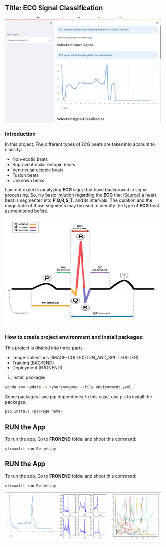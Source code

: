## Title: ECG Signal Classification

<p align="center">
<img src="https://github.com/Helal-Chowdhury/ECG-SIGNAL/blob/main/signal1.jpg" width="700" height="340">
 </p>

### Introduction
In this project, Five different types of ECG beats are taken into account to classify:
 - Non-ecotic beats
 - Supraventricular ectopic beats
 - Ventricular ectopic beats
 - Fusion beats
 - Unknown beats

I am not expert in analyzing __ECG__ signal but have background in signal processing. So, my basic intiution regarding the  __ECG__ that ([Source](https://en.wikipedia.org/wiki/Electrocardiography)) a heart beat is segmented into
__P,Q,R,S,T__. and its intervals. The duration and the magnitude of those segments may be used to identify the type of __ECG__ beat as mentioned before.
<p align="center">
<img src="https://github.com/Helal-Chowdhury/ECG-SIGNAL/blob/main/SinusRhythmLabels.svg.png" width="550" height="350">
 </p>

### How to create project environment and install packages:
This project is divided into three parts:
 - Image Collections (IMAGE-COLLECTION_AND_SPLITFOLDER)
 - Training (BACKEND)
 - Deployment (FRONEND)


1. install packages
```bash
conda env update -n <yourenvname> --file environment.yaml
```
Some packages have pip dependency. In this case, use  pip to install the packages.
```bash
pip install <package name>
```
## RUN the App
To run the app, Go to __FRONEND__ folder and shoot this command:              
```bash
streamlit run Resnet.py
```

## RUN the App
To run the app, Go to __FRONEND__ folder and shoot this command:              
```bash
streamlit run Resnet.py
```


|  	| 	| 	|
|---	|---	|---	|
|<img src="https://github.com/Helal-Chowdhury/ECG-SIGNAL/blob/main/sig1.png" width="300" height="150"> 	| <img src="https://github.com/Helal-Chowdhury/ECG-SIGNAL/blob/main/Signal_v2.png" width="300" height="150">  	|  <img src="https://github.com/Helal-Chowdhury/ECG-SIGNAL/blob/main/sig3.png" width="300" height="150"> 	|
